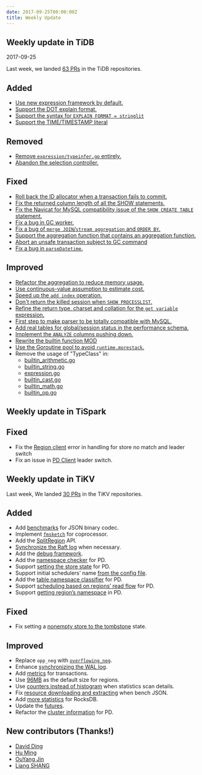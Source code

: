 ```yaml
---
date: 2017-09-25T00:00:00Z
title: Weekly Update
---
```


## Weekly update in TiDB

2017-09-25

Last week, we landed [63 PRs](https://github.com/pingcap/tidb/pulls?utf8=%E2%9C%93&q=is:pr%20is:merged%20merged:2017-09-18..2017-09-24) in the TiDB repositories.

## Added
* [Use new expression framework by default.](https://github.com/pingcap/tidb/pull/4595)
* [Support the DOT explain format.](https://github.com/pingcap/tidb/pull/4562)
* [Support the syntax for `EXPLAIN FORMAT = stringlit`](https://github.com/pingcap/tidb/pull/4554)
* [Support the TIME/TIMESTAMP literal](https://github.com/pingcap/tidb/pull/4368)

## Removed
* [Remove `expression/typeinfer.go` entirely.](https://github.com/pingcap/tidb/pull/4611)
* [Abandon the selection controller.](https://github.com/pingcap/tidb/pull/4528)

## Fixed
* [Roll back the ID allocator when a transaction fails to commit.](https://github.com/pingcap/tidb/pull/4590)
* [Fix the returned column length of all the SHOW statements.](https://github.com/pingcap/tidb/pull/4589)
* [Fix the Navicat for MySQL compatibility issue of the `SHOW CREATE TABLE` statement.](https://github.com/pingcap/tidb/pull/4567)
* [Fix a bug in GC worker.](https://github.com/pingcap/tidb/pull/4561)
* [Fix a bug of `merge JOIN`/`stream aggregation` and `ORDER BY`.](https://github.com/pingcap/tidb/pull/4552)
* [Support the aggregation function that contains an aggregation function.](https://github.com/pingcap/tidb/pull/4511)
* [Abort an unsafe transaction subject to GC command](https://github.com/pingcap/tidb/pull/4469)
* [Fix a bug in `parseDatetime`.](https://github.com/pingcap/tidb/pull/4273)

## Improved
* [Refactor the aggregation to reduce memory usage.](https://github.com/pingcap/tidb/pull/4605)
* [Use continuous-value assumption to estimate cost.](https://github.com/pingcap/tidb/pull/4601)
* [Speed up the `add index` operation.](https://github.com/pingcap/tidb/pull/4579)
* [Don't return the killed session when `SHOW PROCESSLIST`.](https://github.com/pingcap/tidb/pull/4553)
* [Refine the return type, charset and collation for the `get variable` expression.](https://github.com/pingcap/tidb/pull/4550)
* [First step to make parser to be totally compatible with MySQL.](https://github.com/pingcap/tidb/pull/4545)
* [Add real tables for global/session status in the performance schema.](https://github.com/pingcap/tidb/pull/4523)
* [Implement the `ANALYZE` columns pushing down.](https://github.com/pingcap/tidb/pull/4522)
* [Rewrite the builtin function MOD](https://github.com/pingcap/tidb/pull/4407)
* [Use the Goroutine pool to avoid `runtime.morestack`.](https://github.com/pingcap/tidb/pull/3753)
* Remove the usage of "TypeClass" in:
    - [builtin_arithmetic.go](https://github.com/pingcap/tidb/pull/4575)
    - [builtin_string.go](https://github.com/pingcap/tidb/pull/4573)
    - [expression.go](https://github.com/pingcap/tidb/pull/4571)
    - [builtin_cast.go](https://github.com/pingcap/tidb/pull/4570)
    - [builtin_math.go](https://github.com/pingcap/tidb/pull/4568)
    - [builtin_op.go](https://github.com/pingcap/tidb/pull/4547)

## Weekly update in TiSpark

## Fixed
* Fix the [Region client](https://github.com/pingcap/tikv-client-lib-java/pull/105) error in handling for store no match and leader switch 
* Fix an issue in [PD Client](https://github.com/pingcap/tikv-client-lib-java/pull/107) leader switch.

## Weekly update in TiKV

Last week, We landed [30 PRs](https://github.com/search?utf8=%E2%9C%93&q=repo%3Apingcap%2Ftikv+repo%3Apingcap%2Fpd+is%3Apr+is%3Amerged+merged%3A2017-09-18..2017-09-24&type=Issues) in the TiKV repositories.

## Added

* Add [benchmarks](https://github.com/pingcap/tikv/pull/2285) for JSON binary codec.
* Implement [`fmsketch`](https://github.com/pingcap/tikv/pull/2286) for coprocessor.
* Add the [SplitRegion](https://github.com/pingcap/tikv/pull/2287) API.
* [Synchronize the Raft log](https://github.com/pingcap/tikv/pull/2289) when necessary.
* Add the [debug framework](https://github.com/pingcap/tikv/pull/2299).
* Add the [namespace checker](https://github.com/pingcap/pd/pull/755) for PD.
* Support [setting the store state](https://github.com/pingcap/pd/pull/757) for PD.
* Support initial schedulers’ name [from the config file](https://github.com/pingcap/pd/pull/758).
* Add the [table namespace classifier](https://github.com/pingcap/pd/pull/761) for PD.
* Support [scheduling based on regions’ read flow](https://github.com/pingcap/pd/pull/765) for PD.
* Support [getting region’s namespace](https://github.com/pingcap/pd/pull/766) in PD.

## Fixed

* Fix setting a [nonempty store to the tombstone](https://github.com/pingcap/pd/pull/758) state.

## Improved

* Replace `opp_neg` with [`overflowing_neg`](https://github.com/pingcap/tikv/pull/2301).
* Enhance [synchronizing the WAL log](https://github.com/pingcap/tikv/pull/2308).
* Add [metrics](https://github.com/pingcap/tikv/pull/2312) for transactions.
* Use [96MB](https://github.com/pingcap/tikv/pull/2313) as the default size for regions. 
* Use [counters instead of histogram](https://github.com/pingcap/tikv/pull/2319) when statistics scan details.
* Fix [resource downloading and extracting](https://github.com/pingcap/tikv/pull/2321) when bench JSON.
* Add [more statistics](https://github.com/pingcap/tikv/pull/2323) for RocksDB.
* Update the [futures](https://github.com/pingcap/tikv/pull/2326).
* Refactor the [cluster information](https://github.com/pingcap/pd/pull/767) for PD.

## New contributors (Thanks!)
* [David Ding](https://github.com/dantin)
* [Hu Ming](https://github.com/ming-relax)
* [OuYang Jin](https://github.com/qqsun8819)
* [Liang SHANG](https://github.com/LiangShang)

